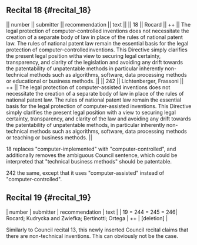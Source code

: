 ## Recital 18 {#recital_18}

\|\| number \|\| submitter \|\| recommendation \|\| text \|\| \|\| 18
\|\| Rocard \|\| ++ \|\| The legal protection of computer-controlled
inventions does not necessitate the creation of a separate body of law
in place of the rules of national patent law. The rules of national
patent law remain the essential basis for the legal protection of
computer-controlledinventions. This Directive simply clarifies the
present legal position witha view to securing legal certainty,
transparency, and clarity of the legislation and avoiding any drift
towards the patentability of unpatentable methods in particular
inherently non-technical methods such as algorithms, software, data
processing methods or educational or business methods. \|\| \|\| 242
\|\| Lichtenberger, Frassoni \|\| ++ \|\| The legal protection of
computer-assisted inventions does not necessitate the creation of a
separate body of law in place of the rules of national patent law. The
rules of national patent law remain the essential basis for the legal
protection of computer-assisted inventions. This Directive simply
clarifies the present legal position with a view to securing legal
certainty, transparency, and clarity of the law and avoiding any drift
towards the patentability of unpatentable methods, in particular
inherently non-technical methods such as algorithms, software, data
processing methods or teaching or business methods. \|\|

18 replaces \"computer-implemented\" with \"computer-controlled\", and
additionally removes the ambiguous Council sentence, which could be
interpreted that \"technical business methods\" should be patentable.

242 the same, except that it uses \"computer-assisted\" instead of
\"computer-controlled\".

## Recital 19 {#recital_19}

\| number \| submitter \| recommendation \| text \| \| 19 = 244 = 245 =
246\| Rocard; Kudrycka and Zwiefka; Bertinotti; Ortega \| ++ \|
\[deletion\] \|

Similarly to Council recital 13, this newly inserted Council recital
claims that there are non-technical inventions. This can obviously not
be the case.
